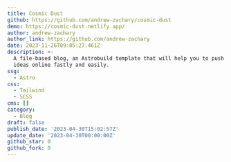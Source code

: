 ```yaml
---
title: Cosmic Dust
github: https://github.com/andrew-zachary/cosmic-dust
demo: https://cosmic-dust.netlify.app/
author: andrew-zachary
author_link: https://github.com/andrew-zachary
date: 2023-11-26T09:05:27.461Z
description: >-
  A file-based blog, an Astrobuild template that will help you to push your
  ideas online fastly and easily.
ssg:
  - Astro
css:
  - Tailwind
  - SCSS
cms: []
category:
  - Blog
draft: false
publish_date: '2023-04-30T15:02:57Z'
update_date: '2023-04-30T00:00:00Z'
github_star: 0
github_fork: 0
---
```

